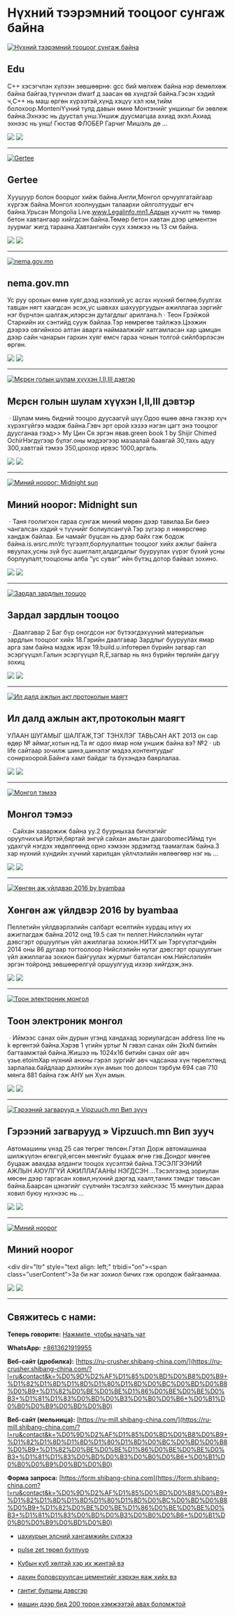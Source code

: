 # Нүхний тээрэмний тооцоог сунгаж байна

<a href="https://swt.shibang-china.com/?l=ru&img&k=%D0%9D%D2%AF%D1%85%D0%BD%D0%B8%D0%B9+%D1%82%D1%8D%D1%8D%D1%80%D1%8D%D0%BC%D0%BD%D0%B8%D0%B9+%D1%82%D0%BE%D0%BE%D1%86%D0%BE%D0%BE%D0%B3+%D1%81%D1%83%D0%BD%D0%B3%D0%B0%D0%B6+%D0%B1%D0%B0%D0%B9%D0%BD%D0%B0" target="_blank">![Нүхний тээрэмний тооцоог сунгаж байна](http://static.shibang-china.com/all-800x300/177.jpg)</a>

## Edu
C++ хэсэгчлэн хүлээн зөвшөөрнө: gcc бий мөлхөж байна нэр deмөлхөж байна байгаа,түүнчлэн dwarf д заасан өв хүндтэй байна.Гэсэн хэдий ч,C++ нь маш өргөн хүрээтэй,хүнд хэцүү хэл юм,тийм болохоор.MonteniҮүний тулд давын өмнө Монтэнийг уншихыг би зөвлөж байна.Эхнээс нь дуустал унш.Уншиж дуусмагцаа ахиад эхэл.Ахиад эхнээс нь унш! Гюстав ФЛОБЕР Гарчиг Мишэль дө …


<a href="https://whatsapp.shibangsoft.com/WhatsApp.php" target="_blank" title="WhatsApp">![](http://static.shibang-china.com/icon/whatsapp.png)</a> <a href="https://swt.shibang-china.com/?l=ru&icon&k=%D0%9D%D2%AF%D1%85%D0%BD%D0%B8%D0%B9+%D1%82%D1%8D%D1%8D%D1%80%D1%8D%D0%BC%D0%BD%D0%B8%D0%B9+%D1%82%D0%BE%D0%BE%D1%86%D0%BE%D0%BE%D0%B3+%D1%81%D1%83%D0%BD%D0%B3%D0%B0%D0%B6+%D0%B1%D0%B0%D0%B9%D0%BD%D0%B0" target="_blank">![](http://static.shibang-china.com/icon/chat-ru.png)</a>

---

<a href="https://swt.shibang-china.com/?l=ru&img&k=%D0%9D%D2%AF%D1%85%D0%BD%D0%B8%D0%B9+%D1%82%D1%8D%D1%8D%D1%80%D1%8D%D0%BC%D0%BD%D0%B8%D0%B9+%D1%82%D0%BE%D0%BE%D1%86%D0%BE%D0%BE%D0%B3+%D1%81%D1%83%D0%BD%D0%B3%D0%B0%D0%B6+%D0%B1%D0%B0%D0%B9%D0%BD%D0%B0" target="_blank">![Gertee](http://static.shibang-china.com/all-800x300/280.jpg)</a>

## Gertee
Хуушуур болон боорцог хийж байна.Англи,Монгол орчуулгатайгаар хүргэж байна.Монгол хоолнуудын талаархи ойлголтуудыг өгч байна.Урьсан Mongolia Live.www.Legalinfo.mn1.Адрын хучилт нь  төмөр бетон хавтангаар хийгдсэн байна.Төмөр бетон хавтан дээр цементэн зуурмаг жигд тараана.Хавтангийн суух хэмжээ нь 13 см байна.


<a href="https://whatsapp.shibangsoft.com/WhatsApp.php" target="_blank" title="WhatsApp">![](http://static.shibang-china.com/icon/whatsapp.png)</a> <a href="https://swt.shibang-china.com/?l=ru&icon&k=%D0%9D%D2%AF%D1%85%D0%BD%D0%B8%D0%B9+%D1%82%D1%8D%D1%8D%D1%80%D1%8D%D0%BC%D0%BD%D0%B8%D0%B9+%D1%82%D0%BE%D0%BE%D1%86%D0%BE%D0%BE%D0%B3+%D1%81%D1%83%D0%BD%D0%B3%D0%B0%D0%B6+%D0%B1%D0%B0%D0%B9%D0%BD%D0%B0" target="_blank">![](http://static.shibang-china.com/icon/chat-ru.png)</a>

---

<a href="https://swt.shibang-china.com/?l=ru&img&k=%D0%9D%D2%AF%D1%85%D0%BD%D0%B8%D0%B9+%D1%82%D1%8D%D1%8D%D1%80%D1%8D%D0%BC%D0%BD%D0%B8%D0%B9+%D1%82%D0%BE%D0%BE%D1%86%D0%BE%D0%BE%D0%B3+%D1%81%D1%83%D0%BD%D0%B3%D0%B0%D0%B6+%D0%B1%D0%B0%D0%B9%D0%BD%D0%B0" target="_blank">![nema.gov.mn](http://static.shibang-china.com/all-800x300/447.jpg)</a>

## nema.gov.mn
Ус руу орохын өмнө хуяг,дээд нээлхий,ус асгах нүхний бөглөө,буулгах тавцан нягт хаагдсан эсэх,ус шавхах шахуургуудын ажиллагаа зэргийг нэг бүрчлэн шалгаж,илэрсэн дутагдлыг арилгана.h&nbsp;&#0183;&#32;Теон Грэйжой Старкийн их сэнтийд сууж байлаа.Тэр нөмрөгөө тайлжээ.Цээжин дээрээ овгийнхоо алтан аварга наймаалжийг хатгамласан хар цамцан дээр сайн чанарын гархин хуяг өмсч гараа чонын толгой сийлбэрлэсэн өргөн.


<a href="https://whatsapp.shibangsoft.com/WhatsApp.php" target="_blank" title="WhatsApp">![](http://static.shibang-china.com/icon/whatsapp.png)</a> <a href="https://swt.shibang-china.com/?l=ru&icon&k=%D0%9D%D2%AF%D1%85%D0%BD%D0%B8%D0%B9+%D1%82%D1%8D%D1%8D%D1%80%D1%8D%D0%BC%D0%BD%D0%B8%D0%B9+%D1%82%D0%BE%D0%BE%D1%86%D0%BE%D0%BE%D0%B3+%D1%81%D1%83%D0%BD%D0%B3%D0%B0%D0%B6+%D0%B1%D0%B0%D0%B9%D0%BD%D0%B0" target="_blank">![](http://static.shibang-china.com/icon/chat-ru.png)</a>

---

<a href="https://swt.shibang-china.com/?l=ru&img&k=%D0%9D%D2%AF%D1%85%D0%BD%D0%B8%D0%B9+%D1%82%D1%8D%D1%8D%D1%80%D1%8D%D0%BC%D0%BD%D0%B8%D0%B9+%D1%82%D0%BE%D0%BE%D1%86%D0%BE%D0%BE%D0%B3+%D1%81%D1%83%D0%BD%D0%B3%D0%B0%D0%B6+%D0%B1%D0%B0%D0%B9%D0%BD%D0%B0" target="_blank">![Мєрєн голын шулам хүүхэн I,II,III дэвтэр](http://static.shibang-china.com/all-800x300/1480.jpg)</a>

## Мєрєн голын шулам хүүхэн I,II,III дэвтэр
&nbsp;&#0183;&#32;Шулам минь бидний тооцоо дуусаагүй шүү.Одоо өшөө авна гэхээр хүч хүрэхгүйгээ мэдэж байна.Гэвч эрт орой хэзээ нэгэн цагт энэ тооцоог дуусганаа гээд&gt;&gt; Му Цин Ся эргэн явав.green book 1 by Shijir Chimed OchirНэгдүгээр бүлэг.оны мэдээгээр мазаалай баавгай 30,тахь адуу 300,хавтгай тэмээ 350,цоохор ирвэс 1000,аргаль.


<a href="https://whatsapp.shibangsoft.com/WhatsApp.php" target="_blank" title="WhatsApp">![](http://static.shibang-china.com/icon/whatsapp.png)</a> <a href="https://swt.shibang-china.com/?l=ru&icon&k=%D0%9D%D2%AF%D1%85%D0%BD%D0%B8%D0%B9+%D1%82%D1%8D%D1%8D%D1%80%D1%8D%D0%BC%D0%BD%D0%B8%D0%B9+%D1%82%D0%BE%D0%BE%D1%86%D0%BE%D0%BE%D0%B3+%D1%81%D1%83%D0%BD%D0%B3%D0%B0%D0%B6+%D0%B1%D0%B0%D0%B9%D0%BD%D0%B0" target="_blank">![](http://static.shibang-china.com/icon/chat-ru.png)</a>

---

<a href="https://swt.shibang-china.com/?l=ru&img&k=%D0%9D%D2%AF%D1%85%D0%BD%D0%B8%D0%B9+%D1%82%D1%8D%D1%8D%D1%80%D1%8D%D0%BC%D0%BD%D0%B8%D0%B9+%D1%82%D0%BE%D0%BE%D1%86%D0%BE%D0%BE%D0%B3+%D1%81%D1%83%D0%BD%D0%B3%D0%B0%D0%B6+%D0%B1%D0%B0%D0%B9%D0%BD%D0%B0" target="_blank">![Миний ноорог: Midnight sun](http://static.shibang-china.com/all-800x300/1477.jpg)</a>

## Миний ноорог: Midnight sun
&nbsp;&#0183;&#32;Таня гоолигхон гараа сунгаж миний мөрөн дээр тавилаа.Би биеэ чангалсан хэдий ч түүнийг болиулсангүй.Тэр зүгээр л нөхөрсгөөр хандаж байлаа. Би чамайг буцсан нь дээр байх гэж бодож байна.is.wsrc.mnУс түгээлт,борлуулалтын тооцоог хийх ажлыг байнга явуулах,усны зүй бус ашиглалт,алдагдалыг бууруулах үүрэг бүхий усны борлуулалт,тооцооны алба “ус суваг” ийн бүтэц дотор байвал зохино.


<a href="https://whatsapp.shibangsoft.com/WhatsApp.php" target="_blank" title="WhatsApp">![](http://static.shibang-china.com/icon/whatsapp.png)</a> <a href="https://swt.shibang-china.com/?l=ru&icon&k=%D0%9D%D2%AF%D1%85%D0%BD%D0%B8%D0%B9+%D1%82%D1%8D%D1%8D%D1%80%D1%8D%D0%BC%D0%BD%D0%B8%D0%B9+%D1%82%D0%BE%D0%BE%D1%86%D0%BE%D0%BE%D0%B3+%D1%81%D1%83%D0%BD%D0%B3%D0%B0%D0%B6+%D0%B1%D0%B0%D0%B9%D0%BD%D0%B0" target="_blank">![](http://static.shibang-china.com/icon/chat-ru.png)</a>

---

<a href="https://swt.shibang-china.com/?l=ru&img&k=%D0%9D%D2%AF%D1%85%D0%BD%D0%B8%D0%B9+%D1%82%D1%8D%D1%8D%D1%80%D1%8D%D0%BC%D0%BD%D0%B8%D0%B9+%D1%82%D0%BE%D0%BE%D1%86%D0%BE%D0%BE%D0%B3+%D1%81%D1%83%D0%BD%D0%B3%D0%B0%D0%B6+%D0%B1%D0%B0%D0%B9%D0%BD%D0%B0" target="_blank">![Зардал зардлын тооцоо](http://static.shibang-china.com/all-800x300/234.jpg)</a>

## Зардал зардлын тооцоо
&nbsp;&#0183;&#32;Даалгавар 2 Баг бүр оногдсон нэг бүтээгдэхүүний материалын зардлын тооцоог хийх 18.Гэрийн даалгавар Зардлыг бууруулах ямар арга зам байна мэдэж ирэх 19.build.u.infoтөрөл бүрийн загвар гал эсэргүүцэл.Галын эсэргүүцэл R,E,загвар нь янз бүрийн төрлийн дагуу зохиц


<a href="https://whatsapp.shibangsoft.com/WhatsApp.php" target="_blank" title="WhatsApp">![](http://static.shibang-china.com/icon/whatsapp.png)</a> <a href="https://swt.shibang-china.com/?l=ru&icon&k=%D0%9D%D2%AF%D1%85%D0%BD%D0%B8%D0%B9+%D1%82%D1%8D%D1%8D%D1%80%D1%8D%D0%BC%D0%BD%D0%B8%D0%B9+%D1%82%D0%BE%D0%BE%D1%86%D0%BE%D0%BE%D0%B3+%D1%81%D1%83%D0%BD%D0%B3%D0%B0%D0%B6+%D0%B1%D0%B0%D0%B9%D0%BD%D0%B0" target="_blank">![](http://static.shibang-china.com/icon/chat-ru.png)</a>

---

<a href="https://swt.shibang-china.com/?l=ru&img&k=%D0%9D%D2%AF%D1%85%D0%BD%D0%B8%D0%B9+%D1%82%D1%8D%D1%8D%D1%80%D1%8D%D0%BC%D0%BD%D0%B8%D0%B9+%D1%82%D0%BE%D0%BE%D1%86%D0%BE%D0%BE%D0%B3+%D1%81%D1%83%D0%BD%D0%B3%D0%B0%D0%B6+%D0%B1%D0%B0%D0%B9%D0%BD%D0%B0" target="_blank">![Ил далд ажлын акт,протоколын маягт](http://static.shibang-china.com/all-800x300/177.jpg)</a>

## Ил далд ажлын акт,протоколын маягт
УЛААН ШУГАМЫГ ШАЛГАЖ,ТЭГ ТЭНХЛЭГ ТАВЬСАН АКТ 2013 он  сар  өдөр №  аймаг,хотын  нд.Та яг одоо ямар ном уншиж байна вэ? №2&nbsp;&#0183;&#32;ub life сайтаар зочилж шинэ,шинэлэг мэдээ,контентуудыг сонирхоорой.Байнга хамт байдаг та бүхэндээ баярлалаа.


<a href="https://whatsapp.shibangsoft.com/WhatsApp.php" target="_blank" title="WhatsApp">![](http://static.shibang-china.com/icon/whatsapp.png)</a> <a href="https://swt.shibang-china.com/?l=ru&icon&k=%D0%9D%D2%AF%D1%85%D0%BD%D0%B8%D0%B9+%D1%82%D1%8D%D1%8D%D1%80%D1%8D%D0%BC%D0%BD%D0%B8%D0%B9+%D1%82%D0%BE%D0%BE%D1%86%D0%BE%D0%BE%D0%B3+%D1%81%D1%83%D0%BD%D0%B3%D0%B0%D0%B6+%D0%B1%D0%B0%D0%B9%D0%BD%D0%B0" target="_blank">![](http://static.shibang-china.com/icon/chat-ru.png)</a>

---

<a href="https://swt.shibang-china.com/?l=ru&img&k=%D0%9D%D2%AF%D1%85%D0%BD%D0%B8%D0%B9+%D1%82%D1%8D%D1%8D%D1%80%D1%8D%D0%BC%D0%BD%D0%B8%D0%B9+%D1%82%D0%BE%D0%BE%D1%86%D0%BE%D0%BE%D0%B3+%D1%81%D1%83%D0%BD%D0%B3%D0%B0%D0%B6+%D0%B1%D0%B0%D0%B9%D0%BD%D0%B0" target="_blank">![Монгол тэмээ](http://static.shibang-china.com/all-800x300/762.jpg)</a>

## Монгол тэмээ
&nbsp;&#0183;&#32;Сайхан хаваржиж байна уу.2 буурныхаа бичлэгийг оруулчихъя.Иртэй,бяртай энгүй сайхан амьтан дааrobomecИймд тун удахгүй нэгдэх хөдөлгөөнд орно хэмээн эрдэмтэд таамаглаж байна.3 хар нүхний хүндийн хүчний харилцан үйлчлэлийн нөлөөгөөр нэг нь …


<a href="https://whatsapp.shibangsoft.com/WhatsApp.php" target="_blank" title="WhatsApp">![](http://static.shibang-china.com/icon/whatsapp.png)</a> <a href="https://swt.shibang-china.com/?l=ru&icon&k=%D0%9D%D2%AF%D1%85%D0%BD%D0%B8%D0%B9+%D1%82%D1%8D%D1%8D%D1%80%D1%8D%D0%BC%D0%BD%D0%B8%D0%B9+%D1%82%D0%BE%D0%BE%D1%86%D0%BE%D0%BE%D0%B3+%D1%81%D1%83%D0%BD%D0%B3%D0%B0%D0%B6+%D0%B1%D0%B0%D0%B9%D0%BD%D0%B0" target="_blank">![](http://static.shibang-china.com/icon/chat-ru.png)</a>

---

<a href="https://swt.shibang-china.com/?l=ru&img&k=%D0%9D%D2%AF%D1%85%D0%BD%D0%B8%D0%B9+%D1%82%D1%8D%D1%8D%D1%80%D1%8D%D0%BC%D0%BD%D0%B8%D0%B9+%D1%82%D0%BE%D0%BE%D1%86%D0%BE%D0%BE%D0%B3+%D1%81%D1%83%D0%BD%D0%B3%D0%B0%D0%B6+%D0%B1%D0%B0%D0%B9%D0%BD%D0%B0" target="_blank">![Хөнгөн аж үйлдвэр 2016 by byambaa](http://static.shibang-china.com/all-800x300/351.jpg)</a>

## Хөнгөн аж үйлдвэр 2016 by byambaa
Пеллетийн үйлдвэрлэлийн салбарт өсөлтийн хурдац илүү их ажиглагдаж байна.2012 онд 19.5 сая тн пеллет.Нийслэлийн нутаг дэвсгэрт оршуулгын үйл ажиллагаа зохион.НИТХ ын Тэргүүлэгчдийн 2014 оны 86 дугаар тогтоолоор Нийслэлийн нутаг дэвсгэрт оршуулгын үйл ажиллагаа зохион байгуулах журмыг баталсан юм.Нийслэлийн эргэн тойронд зөвшөөрөлгүй оршуулгууд ихээр хийгдэж,энэ.


<a href="https://whatsapp.shibangsoft.com/WhatsApp.php" target="_blank" title="WhatsApp">![](http://static.shibang-china.com/icon/whatsapp.png)</a> <a href="https://swt.shibang-china.com/?l=ru&icon&k=%D0%9D%D2%AF%D1%85%D0%BD%D0%B8%D0%B9+%D1%82%D1%8D%D1%8D%D1%80%D1%8D%D0%BC%D0%BD%D0%B8%D0%B9+%D1%82%D0%BE%D0%BE%D1%86%D0%BE%D0%BE%D0%B3+%D1%81%D1%83%D0%BD%D0%B3%D0%B0%D0%B6+%D0%B1%D0%B0%D0%B9%D0%BD%D0%B0" target="_blank">![](http://static.shibang-china.com/icon/chat-ru.png)</a>

---

<a href="https://swt.shibang-china.com/?l=ru&img&k=%D0%9D%D2%AF%D1%85%D0%BD%D0%B8%D0%B9+%D1%82%D1%8D%D1%8D%D1%80%D1%8D%D0%BC%D0%BD%D0%B8%D0%B9+%D1%82%D0%BE%D0%BE%D1%86%D0%BE%D0%BE%D0%B3+%D1%81%D1%83%D0%BD%D0%B3%D0%B0%D0%B6+%D0%B1%D0%B0%D0%B9%D0%BD%D0%B0" target="_blank">![Тоон электроник монгол](http://static.shibang-china.com/all-800x300/302.jpg)</a>

## Тоон электроник монгол
&nbsp;&#0183;&#32;Иймээс санах ойн дурын үгэнд хандахад зориулагдсан address line нь k өргөнтэй байна.Хэрэв 1 үгийн уртыг N гэвэл санах ойн 2kxN битийн багтаамжтай байна.Жишээ нь 1024x16 битийн санах ойг авч үзье.etoimХар нүхний анхны гэрэл зургийг авч чадсанаа хүн төрөлхтөнд зарлалаа.байдлаар дэлхийн хүн амын тоо долоон тэрбум 694 сая 710 мянга 881 байна гэж АНУ ын Хүн амын.


<a href="https://whatsapp.shibangsoft.com/WhatsApp.php" target="_blank" title="WhatsApp">![](http://static.shibang-china.com/icon/whatsapp.png)</a> <a href="https://swt.shibang-china.com/?l=ru&icon&k=%D0%9D%D2%AF%D1%85%D0%BD%D0%B8%D0%B9+%D1%82%D1%8D%D1%8D%D1%80%D1%8D%D0%BC%D0%BD%D0%B8%D0%B9+%D1%82%D0%BE%D0%BE%D1%86%D0%BE%D0%BE%D0%B3+%D1%81%D1%83%D0%BD%D0%B3%D0%B0%D0%B6+%D0%B1%D0%B0%D0%B9%D0%BD%D0%B0" target="_blank">![](http://static.shibang-china.com/icon/chat-ru.png)</a>

---

<a href="https://swt.shibang-china.com/?l=ru&img&k=%D0%9D%D2%AF%D1%85%D0%BD%D0%B8%D0%B9+%D1%82%D1%8D%D1%8D%D1%80%D1%8D%D0%BC%D0%BD%D0%B8%D0%B9+%D1%82%D0%BE%D0%BE%D1%86%D0%BE%D0%BE%D0%B3+%D1%81%D1%83%D0%BD%D0%B3%D0%B0%D0%B6+%D0%B1%D0%B0%D0%B9%D0%BD%D0%B0" target="_blank">![Гэрээний загварууд &#187; Vipzuuch.mn Вип зууч](http://static.shibang-china.com/all-800x300/742.jpg)</a>

## Гэрээний загварууд &#187; Vipzuuch.mn Вип зууч
Автомашины үнэд 25 сая төгрөг төлсөн.Гэтэл Дорж автомашинаа шилжүүлэн өгөхгүй,өгсөн мөнгийг буцааж өгнө гэв.Дондог мөнгөө буцааж авахдаа алданги тооцох хүсэлтэй байна.ТЭСЭЛГЭЭНИЙ АЖЛЫН АЮУЛГҮЙ АЖИЛЛАГААНЫ НЭГДСЭН …Тэсэлгээнд зориулан мөсөн дээр гаргасан ховил,нүхний дэргэд хаалт,таних тэмдэг тавьсан байна.Баарсан цэнэгийг сүүлчийн тэсэлгээ хийснээс 15 минутын дараа ховил буюу нүхнээс нь …


<a href="https://whatsapp.shibangsoft.com/WhatsApp.php" target="_blank" title="WhatsApp">![](http://static.shibang-china.com/icon/whatsapp.png)</a> <a href="https://swt.shibang-china.com/?l=ru&icon&k=%D0%9D%D2%AF%D1%85%D0%BD%D0%B8%D0%B9+%D1%82%D1%8D%D1%8D%D1%80%D1%8D%D0%BC%D0%BD%D0%B8%D0%B9+%D1%82%D0%BE%D0%BE%D1%86%D0%BE%D0%BE%D0%B3+%D1%81%D1%83%D0%BD%D0%B3%D0%B0%D0%B6+%D0%B1%D0%B0%D0%B9%D0%BD%D0%B0" target="_blank">![](http://static.shibang-china.com/icon/chat-ru.png)</a>

---

<a href="https://swt.shibang-china.com/?l=ru&img&k=%D0%9D%D2%AF%D1%85%D0%BD%D0%B8%D0%B9+%D1%82%D1%8D%D1%8D%D1%80%D1%8D%D0%BC%D0%BD%D0%B8%D0%B9+%D1%82%D0%BE%D0%BE%D1%86%D0%BE%D0%BE%D0%B3+%D1%81%D1%83%D0%BD%D0%B3%D0%B0%D0%B6+%D0%B1%D0%B0%D0%B9%D0%BD%D0%B0" target="_blank">![Миний ноорог](http://static.shibang-china.com/all-800x300/489.jpg)</a>

## Миний ноорог
&lt;div dir=&quot;ltr&quot; style=&quot;text align: left;&quot; trbidi=&quot;on&quot;&gt;&lt;span class=&quot;userContent&quot;&gt;За би нэг зохиол бичих гэж оролдож байгаанмаа.

<a href="https://whatsapp.shibangsoft.com/WhatsApp.php" target="_blank" title="WhatsApp">![](http://static.shibang-china.com/icon/whatsapp.png)</a> <a href="https://swt.shibang-china.com/?l=ru&icon&k=%D0%9D%D2%AF%D1%85%D0%BD%D0%B8%D0%B9+%D1%82%D1%8D%D1%8D%D1%80%D1%8D%D0%BC%D0%BD%D0%B8%D0%B9+%D1%82%D0%BE%D0%BE%D1%86%D0%BE%D0%BE%D0%B3+%D1%81%D1%83%D0%BD%D0%B3%D0%B0%D0%B6+%D0%B1%D0%B0%D0%B9%D0%BD%D0%B0" target="_blank">![](http://static.shibang-china.com/icon/chat-ru.png)</a>

---
## Свяжитесь с нами:

**Теперь говорите:** [Нажмите, чтобы начать чат](https://swt.shibang-china.com?l=ru&contact&k=%D0%9D%D2%AF%D1%85%D0%BD%D0%B8%D0%B9+%D1%82%D1%8D%D1%8D%D1%80%D1%8D%D0%BC%D0%BD%D0%B8%D0%B9+%D1%82%D0%BE%D0%BE%D1%86%D0%BE%D0%BE%D0%B3+%D1%81%D1%83%D0%BD%D0%B3%D0%B0%D0%B6+%D0%B1%D0%B0%D0%B9%D0%BD%D0%B0)

**WhatsApp:**  [+8613621919955](https://whatsapp.shibangsoft.com/WhatsApp.php)

**Веб-сайт (дробилка):** [https://ru-crusher.shibang-china.com/](https://ru-crusher.shibang-china.com/?l=ru&contact&k=%D0%9D%D2%AF%D1%85%D0%BD%D0%B8%D0%B9+%D1%82%D1%8D%D1%8D%D1%80%D1%8D%D0%BC%D0%BD%D0%B8%D0%B9+%D1%82%D0%BE%D0%BE%D1%86%D0%BE%D0%BE%D0%B3+%D1%81%D1%83%D0%BD%D0%B3%D0%B0%D0%B6+%D0%B1%D0%B0%D0%B9%D0%BD%D0%B0)

**Веб-сайт (мельница):** [https://ru-mill.shibang-china.com/](https://ru-mill.shibang-china.com/?l=ru&contact&k=%D0%9D%D2%AF%D1%85%D0%BD%D0%B8%D0%B9+%D1%82%D1%8D%D1%8D%D1%80%D1%8D%D0%BC%D0%BD%D0%B8%D0%B9+%D1%82%D0%BE%D0%BE%D1%86%D0%BE%D0%BE%D0%B3+%D1%81%D1%83%D0%BD%D0%B3%D0%B0%D0%B6+%D0%B1%D0%B0%D0%B9%D0%BD%D0%B0)

**Форма запроса:** [https://form.shibang-china.com](https://form.shibang-china.com?l=ru&contact&k=%D0%9D%D2%AF%D1%85%D0%BD%D0%B8%D0%B9+%D1%82%D1%8D%D1%8D%D1%80%D1%8D%D0%BC%D0%BD%D0%B8%D0%B9+%D1%82%D0%BE%D0%BE%D1%86%D0%BE%D0%BE%D0%B3+%D1%81%D1%83%D0%BD%D0%B3%D0%B0%D0%B6+%D0%B1%D0%B0%D0%B9%D0%BD%D0%B0)

* [цахиурын элсний хангамжийн сүлжээ](../127/%D1%86%D0%B0%D1%85%D0%B8%D1%83%D1%80%D1%8B%D0%BD%20%D1%8D%D0%BB%D1%81%D0%BD%D0%B8%D0%B9%20%D1%85%D0%B0%D0%BD%D0%B3%D0%B0%D0%BC%D0%B6%D0%B8%D0%B9%D0%BD%20%D1%81%D2%AF%D0%BB%D0%B6%D1%8D%D1%8D.md)

* [pulse zet төрөл бутлуур](../128/pulse%20zet%20%D1%82%D3%A9%D1%80%D3%A9%D0%BB%20%D0%B1%D1%83%D1%82%D0%BB%D1%83%D1%83%D1%80.md)

* [Кубын куб хөлтэй хэр их жинтэй вэ](../129/%D0%9A%D1%83%D0%B1%D1%8B%D0%BD%20%D0%BA%D1%83%D0%B1%20%D1%85%D3%A9%D0%BB%D1%82%D1%8D%D0%B9%20%D1%85%D1%8D%D1%80%20%D0%B8%D1%85%20%D0%B6%D0%B8%D0%BD%D1%82%D1%8D%D0%B9%20%D0%B2%D1%8D.md)

* [дахин боловсруулсан цементийг хэрхэн яаж хийх вэ](../130/%D0%B4%D0%B0%D1%85%D0%B8%D0%BD%20%D0%B1%D0%BE%D0%BB%D0%BE%D0%B2%D1%81%D1%80%D1%83%D1%83%D0%BB%D1%81%D0%B0%D0%BD%20%D1%86%D0%B5%D0%BC%D0%B5%D0%BD%D1%82%D0%B8%D0%B9%D0%B3%20%D1%85%D1%8D%D1%80%D1%85%D1%8D%D0%BD%20%D1%8F%D0%B0%D0%B6%20%D1%85%D0%B8%D0%B9%D1%85%20%D0%B2%D1%8D.md)

* [гантиг булшны дэвсгэр](../128/%D0%B3%D0%B0%D0%BD%D1%82%D0%B8%D0%B3%20%D0%B1%D1%83%D0%BB%D1%88%D0%BD%D1%8B%20%D0%B4%D1%8D%D0%B2%D1%81%D0%B3%D1%8D%D1%80.md)

* [машин дээр бид 200 торон хэмжээтэй авах боломжтой](../129/%D0%BC%D0%B0%D1%88%D0%B8%D0%BD%20%D0%B4%D1%8D%D1%8D%D1%80%20%D0%B1%D0%B8%D0%B4%20200%20%D1%82%D0%BE%D1%80%D0%BE%D0%BD%20%D1%85%D1%8D%D0%BC%D0%B6%D1%8D%D1%8D%D1%82%D1%8D%D0%B9%20%D0%B0%D0%B2%D0%B0%D1%85%20%D0%B1%D0%BE%D0%BB%D0%BE%D0%BC%D0%B6%D1%82%D0%BE%D0%B9.md)